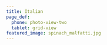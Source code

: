 ```yaml
---
title: Italian
page_def:
  phone: photo-view-two
  tablet: grid-view
featured_image: spinach_malfatti.jpg
---
```


